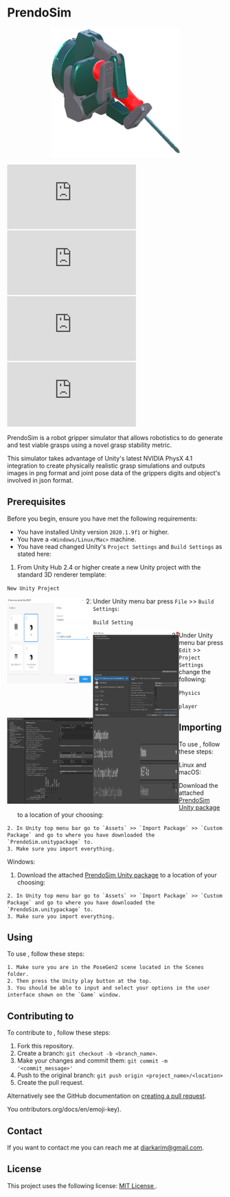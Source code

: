 # PrendoSim

<p align="center">
  <img width="300" height="300" src="prendosim2.png">
</p>

<!--- These are examples. See https://shields.io for others or to customize this set of shields. You might want to include dependencies, project status and licence info here --->
![GitHub repo size](https://github.com/DiarKarim/PrendoSim/README-template.md)
![GitHub contributors](https://github.com/DiarKarim/PrendoSim/README-template.md)
![GitHub stars](https://github.com/DiarKarim/PrendoSim/README-template.md?style=social)
![GitHub forks](https://github.com/DiarKarim/PrendoSim/README-template.md?style=social)
<!-- ![Twitter Follow](https://github.com/DiarKarim/PrendoSim?style=social) -->

PrendoSim is a robot gripper simulator that allows robotistics to do generate and test viable grasps using a novel grasp stability metric.

This simulator takes advantage of Unity's latest NVIDIA PhysX 4.1 integration to create physically realistic grasp simulations and outputs images in png format and joint pose data of the grippers digits and object's involved in json format. 

## Prerequisites

Before you begin, ensure you have met the following requirements:
<!--- These are just example requirements. Add, duplicate or remove as required --->
* You have installed Unity version `2020.1.9f1` or higher.
* You have a `<Windows/Linux/Mac>` machine.
* You have read changed Unity's `Project Settings` and `Build Settings` as stated here:

1. From Unity Hub 2.4 or higher create a new Unity project with the standard 3D renderer template:

`New Unity Project`

<img align="left" width="200" height="200" src="standard3D.png">

2. Under Unity menu bar press `File` >> `Build Settings`:

`Build Setting`

<img align="left" width="200" height="200" src="build.png">

2. Under Unity menu bar press `Edit` >> `Project Settings` change the following:

`Physics`

<img align="left" width="200" height="200" src="physics.png">

`player`

<img align="left" width="200" height="200" src="player.png">

## Importing <PrendoSim>

To use <PrendoSim>, follow these steps:

Linux and macOS:

1. Download the attached [PrendoSim Unity package](https://www.dropbox.com/s/yhhmovezg97nrm9/PrendoSimv1.unitypackage?dl=1) to a location of your choosing:

```
2. In Unity top menu bar go to `Assets` >> `Import Package` >> `Custom Package` and go to where you have downloaded the `PrendoSim.unitypackage` to.
3. Make sure you import everything. 
```

Windows:
1. Download the attached [PrendoSim Unity package](https://www.dropbox.com/s/yhhmovezg97nrm9/PrendoSimv1.unitypackage?dl=1) to a location of your choosing:
```
2. In Unity top menu bar go to `Assets` >> `Import Package` >> `Custom Package` and go to where you have downloaded the `PrendoSim.unitypackage` to.
3. Make sure you import everything. 
```
## Using <PrendoSim>

To use <PrendoSim>, follow these steps:

```
1. Make sure you are in the PoseGen2 scene located in the Scenes folder. 
2. Then press the Unity play button at the top. 
3. You should be able to input and select your options in the user interface shown on the `Game` window.
```

## Contributing to <PrendoSim>
<!--- If your README is long or you have some specific process or steps you want contributors to follow, consider creating a separate CONTRIBUTING.md file--->
To contribute to <PrendoSim>, follow these steps:

1. Fork this repository.
2. Create a branch: `git checkout -b <branch_name>`.
3. Make your changes and commit them: `git commit -m '<commit_message>'`
4. Push to the original branch: `git push origin <project_name>/<location>`
5. Create the pull request.

Alternatively see the GitHub documentation on [creating a pull request](https://help.github.com/en/github/collaborating-with-issues-and-pull-requests/creating-a-pull-request).

<!-- ## Contributors

Thanks to the following people who have contributed to this project:

* [@scottydocs](https://github.com/scottydocs) 📖
* [@cainwatson](https://github.com/cainwatson) 🐛
* [@calchuchesta](https://github.com/calchuchesta) 🐛 -->

You <!-- might want to consider using something like the [All Contributors](https://github.com/all-contributors/all-contributors) specification and its [emoji key](https://allc -->ontributors.org/docs/en/emoji-key).

## Contact

If you want to contact me you can reach me at <diarkarim@gmail.com>.

## License
<!--- If you're not sure which open license to use see https://choosealicense.com/--->

This project uses the following license: [MIT License
](<https://choosealicense.com/licenses/mit/>).
